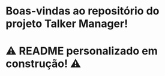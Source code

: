# Boas-vindas ao repositório do projeto Talker Manager!

# ⚠️ README personalizado em construção! ⚠️